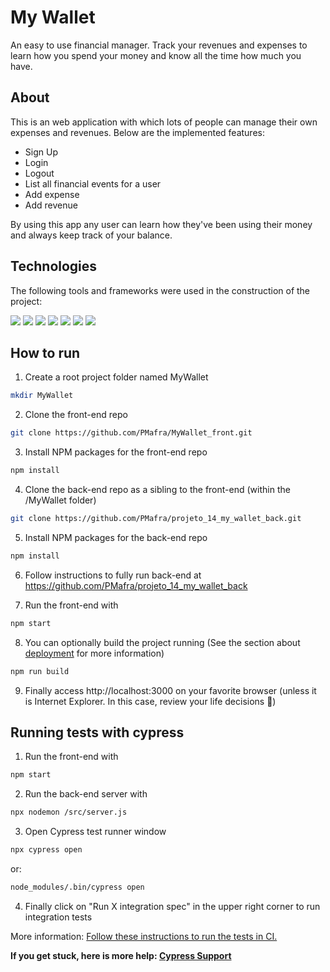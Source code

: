 # My Wallet

An easy to use financial manager. Track your revenues and expenses to learn how you spend your money and know all the time how much you have.

<!-- <img src="/assets/my-wallet-usage.gif" /> -->

<!-- Try it out now at https://link-to-my-project-deployed.herokuapp.com -->

## About

This is an web application with which lots of people can manage their own expenses and revenues. Below are the implemented features:

- Sign Up
- Login
- Logout
- List all financial events for a user
- Add expense
- Add revenue

By using this app any user can learn how they've been using their money and always keep track of your balance.

## Technologies
The following tools and frameworks were used in the construction of the project:<br>
<p>
  <img src="https://img.shields.io/badge/-Javascript-purple?style=for-the-badge" />
  <img src="https://img.shields.io/badge/-React-purple?style=for-the-badge" />
  <img src="https://img.shields.io/badge/-Styled_components-purple?style=for-the-badge" />
  <img src="https://img.shields.io/badge/-React_router-purple?style=for-the-badge" />
  <img src="https://img.shields.io/badge/-Axios-purple?style=for-the-badge" />
  <img src="https://img.shields.io/badge/-Cypress-purple?style=for-the-badge" />
  <img src="https://img.shields.io/badge/-Trello-purple?style=for-the-badge" />
</p>

## How to run

1. Create a root project folder named MyWallet
```sh
mkdir MyWallet
```
2. Clone the front-end repo
```sh
git clone https://github.com/PMafra/MyWallet_front.git
```
3. Install NPM packages for the front-end repo
```sh
npm install
```
4. Clone the back-end repo as a sibling to the front-end (within the /MyWallet folder)
```sh
git clone https://github.com/PMafra/projeto_14_my_wallet_back.git
```
5. Install NPM packages for the back-end repo
```sh
npm install
```
6. Follow instructions to fully run back-end at https://github.com/PMafra/projeto_14_my_wallet_back

7. Run the front-end with
```bash
npm start
```
8. You can optionally build the project running (See the section about [deployment](https://facebook.github.io/create-react-app/docs/deployment) for more information)
```bash
npm run build
```
9. Finally access http://localhost:3000 on your favorite browser (unless it is Internet Explorer. In this case, review your life decisions :eyes:)

## Running tests with cypress

1. Run the front-end with
```bash
npm start
```
2. Run the back-end server with
```bash
npx nodemon /src/server.js
```
3. Open Cypress test runner window
```sh
npx cypress open
```
   or: 
```sh
node_modules/.bin/cypress open
```
4. Finally click on "Run X integration spec" in the upper right corner to run integration tests

More information: [Follow these instructions to run the tests in CI.](https://on.cypress.io/continuous-integration)

**If you get stuck, here is more help: [Cypress Support](https://on.cypress.io/support)**





